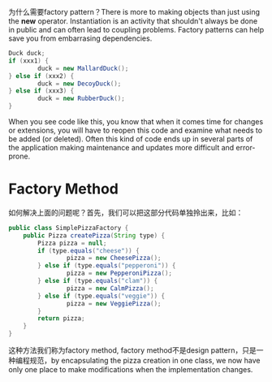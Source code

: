 为什么需要factory pattern？There is more to making objects than just using the **new** operator. Instantiation is an activity that shouldn't always be done in public and can often lead to coupling problems. Factory patterns can help save you from embarrasing dependencies.

```java
Duck duck;
if (xxx1) { 
		duck = new MallardDuck(); 
} else if (xxx2) { 
		duck = new DecoyDuck(); 
} else if (xxx3) { 
		duck = new RubberDuck(); 
}
```
When you see code like this, you know that when it comes time for changes or extensions, you will have to reopen this code and examine what needs to be added (or deleted). Often this kind of code ends up in several parts of the application making maintenance and updates more difficult and error-prone.

# Factory Method
如何解决上面的问题呢？首先，我们可以把这部分代码单独拎出来，比如：

```java
public class SimplePizzaFactory {
    public Pizza createPizza(String type) {
        Pizza pizza = null;
        if (type.equals("cheese")) { 
        		pizza = new CheesePizza(); 
        } else if (type.equals("pepperoni")) { 
        		pizza = new PepperoniPizza(); 
        } else if (type.equals("clam")) { 
        		pizza = new CalmPizza(); 
        } else if (type.equals("veggie")) { 
        		pizza = new VeggiePizza(); 
        }
        return pizza;
    }
}
```

这种方法我们称为factory method,  factory method不是design pattern，只是一种编程规范，by encapsulating the pizza creation in one class, we now have only one place to make modifications when the implementation changes.